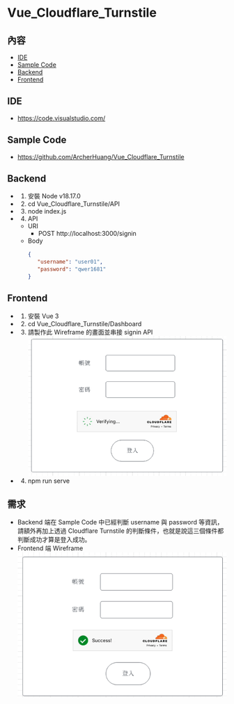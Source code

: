 # Vue_Cloudflare_Turnstile

## 內容
- [IDE](#ide)
- [Sample Code](#sample-code)
- [Backend](#backend)
- [Frontend](#frontend)

## IDE
* https://code.visualstudio.com/

## Sample Code
* https://github.com/ArcherHuang/Vue_Cloudflare_Turnstile

## Backend
* 1. 安裝 Node v18.17.0
* 2. cd Vue_Cloudflare_Turnstile/API
* 3. node index.js 
* 4. API
  * URI
    * POST http://localhost:3000/signin
  * Body
    ```json
    {
       "username": "user01",
       "password": "qwer1681"
    }
    ```

## Frontend
* 1. 安裝 Vue 3
* 2. cd Vue_Cloudflare_Turnstile/Dashboard
* 3. 請製作此 Wireframe 的畫面並串接 signin API
  ![](./Images/pic1.png)
* 4. npm run serve

## 需求
* Backend 端在 Sample Code 中已經判斷 username 與 password 等資訊，請額外再加上透過 Cloudflare Turnstile 的判斷條件，也就是說這三個條件都判斷成功才算是登入成功。
* Frontend 端 Wireframe
  ![](./Images/pic2.png)

